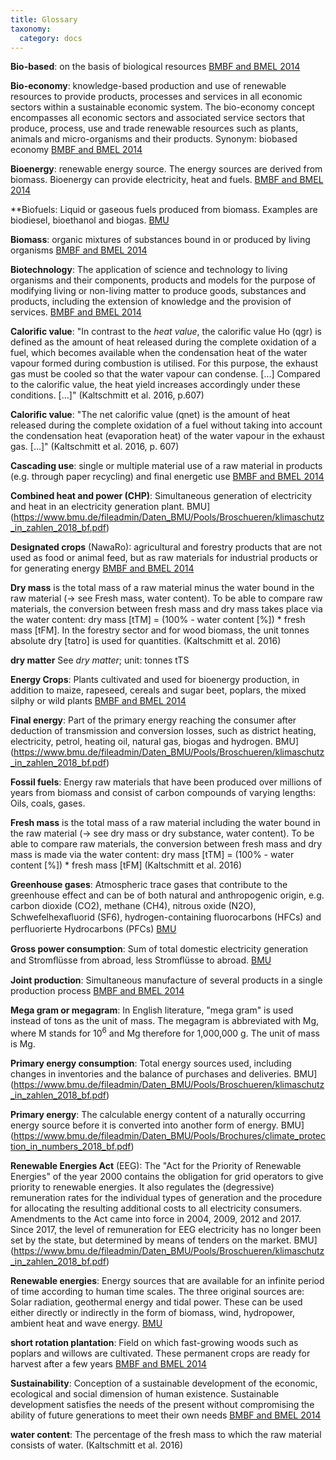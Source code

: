 ```yaml
---
title: Glossary
taxonomy:
  category: docs
---
```


**Bio-based**: on the basis of biological resources [BMBF and BMEL 2014](https://www.bmbf.de/pub/Biooekonomie_in_Germany.pdf)

**Bio-economy**: knowledge-based production and use of renewable resources to provide products, processes and services in all economic sectors within a sustainable economic system. The bio-economy concept encompasses all economic sectors and associated service sectors that produce, process, use and trade renewable resources such as plants, animals and micro-organisms and their products. Synonym: biobased economy [BMBF and BMEL 2014](https://www.bmbf.de/pub/Biooekonomie_in_Germany.pdf)

**Bioenergy**: renewable energy source. The energy sources are derived from biomass. Bioenergy can provide electricity, heat and fuels. [BMBF and BMEL 2014](https://www.bmbf.de/pub/Biooekonomie_in_Germany.pdf)

**Biofuels: Liquid or gaseous fuels produced from biomass. Examples are biodiesel, bioethanol and biogas. [BMU](https://www.bmu.de/fileadmin/Daten_BMU/Pools/Broschueren/klimaschutz_in_zahlen_2018_bf.pdf)

**Biomass**: organic mixtures of substances bound in or produced by living organisms [BMBF and BMEL 2014](https://www.bmbf.de/pub/Biooekonomie_in_Germany.pdf)

**Biotechnology**: The application of science and technology to living organisms and their components, products and models for the purpose of modifying living or non-living matter to produce goods, substances and products, including the extension of knowledge and the provision of services. [BMBF and BMEL 2014](https://www.bmbf.de/pub/Biooekonomie_in_Germany.pdf)

**Calorific value**: "In contrast to the *heat value*, the calorific value Ho (qgr) is defined as the amount of heat released during the complete oxidation of a fuel, which becomes available when the condensation heat of the water vapour formed during combustion is utilised. For this purpose, the exhaust gas must be cooled so that the water vapour can condense. [...] Compared to the calorific value, the heat yield increases accordingly under these conditions. [...]" (Kaltschmitt et al. 2016, p.607)

**Calorific value**: "The net calorific value (qnet) is the amount of heat released during the complete oxidation of a fuel without taking into account the condensation heat (evaporation heat) of the water vapour in the exhaust gas. [...]" (Kaltschmitt et al. 2016, p. 607)

**Cascading use**: single or multiple material use of a raw material in products (e.g. through paper recycling) and final energetic use [BMBF and BMEL 2014](https://www.bmbf.de/pub/Biooekonomie_in_Germany.pdf)

**Combined heat and power (CHP)**: Simultaneous generation of electricity and heat in an electricity generation plant. BMU](https://www.bmu.de/fileadmin/Daten_BMU/Pools/Broschueren/klimaschutz_in_zahlen_2018_bf.pdf)

**Designated crops** (NawaRo): agricultural and forestry products that are not used as food or animal feed, but as raw materials for industrial products or for generating energy [BMBF and BMEL 2014](https://www.bmbf.de/pub/Biooekonomie_in_Germany.pdf)

**Dry mass** is the total mass of a raw material minus the water bound in the raw material (→ see Fresh mass, water content). To be able to compare raw materials, the conversion between fresh mass and dry mass takes place via the water content: dry mass [tTM] = (100% - water content [%]) * fresh mass [tFM]. In the forestry sector and for wood biomass, the unit tonnes absolute dry [tatro] is used for quantities. (Kaltschmitt et al. 2016)

**dry matter** See *dry matter*; unit: tonnes tTS

**Energy Crops**: Plants cultivated and used for bioenergy production, in addition to maize, rapeseed, cereals and sugar beet, poplars, the mixed silphy or wild plants [BMBF and BMEL 2014](https://www.bmbf.de/pub/Biooekonomie_in_Germany.pdf)

**Final energy**: Part of the primary energy reaching the consumer after deduction of transmission and conversion losses, such as district heating, electricity, petrol, heating oil, natural gas, biogas and hydrogen. BMU](https://www.bmu.de/fileadmin/Daten_BMU/Pools/Broschueren/klimaschutz_in_zahlen_2018_bf.pdf)

**Fossil fuels**: Energy raw materials that have been produced over millions of years from biomass and consist of carbon compounds of varying lengths: Oils, coals, gases.

**Fresh mass** is the total mass of a raw material including the water bound in the raw material (→ see dry mass or dry substance, water content). To be able to compare raw materials, the conversion between fresh mass and dry mass is made via the water content: dry mass [tTM] = (100% - water content [%]) * fresh mass [tFM] (Kaltschmitt et al. 2016)

**Greenhouse gases**: Atmospheric trace gases that contribute to the greenhouse effect and can be of both natural and anthropogenic origin, e.g. carbon dioxide (CO2), methane (CH4), nitrous oxide (N2O), Schwefelhexaﬂuorid (SF6), hydrogen-containing fluorocarbons (HFCs) and perﬂuorierte Hydrocarbons (PFCs) [BMU](https://www.bmu.de/fileadmin/Daten_BMU/Pools/Broschueren/klimaschutz_in_zahlen_2018_bf.pdf)

**Gross power consumption**: Sum of total domestic electricity generation and Stromﬂüsse from abroad, less Stromﬂüsse to abroad. [BMU](https://www.bmu.de/fileadmin/Daten_BMU/Pools/Broschueren/klimaschutz_in_zahlen_2018_bf.pdf)

**Joint production**: Simultaneous manufacture of several products in a single production process [BMBF and BMEL 2014](https://www.bmbf.de/pub/Biooekonomie_in_Germany.pdf)

**Mega gram or megagram**: In English literature, "mega gram" is used instead of tons as the unit of mass. The megagram is abbreviated with Mg, where M stands for 10<sup>6</sup> and Mg therefore for 1,000,000 g. The unit of mass is Mg. 

**Primary energy consumption**: Total energy sources used, including changes in inventories and the balance of purchases and deliveries. BMU](https://www.bmu.de/fileadmin/Daten_BMU/Pools/Broschueren/klimaschutz_in_zahlen_2018_bf.pdf)

**Primary energy**: The calculable energy content of a naturally occurring energy source before it is converted into another form of energy. BMU](https://www.bmu.de/fileadmin/Daten_BMU/Pools/Brochures/climate_protection_in_numbers_2018_bf.pdf)

**Renewable Energies Act** (EEG): The "Act for the Priority of Renewable Energies" of the year 2000 contains the obligation for grid operators to give priority to renewable energies. It also regulates the (degressive) remuneration rates for the individual types of generation and the procedure for allocating the resulting additional costs to all electricity consumers. Amendments to the Act came into force in 2004, 2009, 2012 and 2017. Since 2017, the level of remuneration for EEG electricity has no longer been set by the state, but determined by means of tenders on the market. BMU](https://www.bmu.de/fileadmin/Daten_BMU/Pools/Broschueren/klimaschutz_in_zahlen_2018_bf.pdf)

**Renewable energies**: Energy sources that are available for an infinite period of time according to human time scales. The three original sources are: Solar radiation, geothermal energy and tidal power. These can be used either directly or indirectly in the form of biomass, wind, hydropower, ambient heat and wave energy. [BMU](https://www.bmu.de/fileadmin/Daten_BMU/Pools/Broschueren/klimaschutz_in_zahlen_2018_bf.pdf)

**short rotation plantation**: Field on which fast-growing woods such as poplars and willows are cultivated. These permanent crops are ready for harvest after a few years [BMBF and BMEL 2014](https://www.bmbf.de/pub/Biooekonomie_in_Deutschland.pdf)

**Sustainability**: Conception of a sustainable development of the economic, ecological and social dimension of human existence. Sustainable development satisfies the needs of the present without compromising the ability of future generations to meet their own needs [BMBF and BMEL 2014](https://www.bmbf.de/pub/Biooekonomie_in_Germany.pdf)

**water content**: The percentage of the fresh mass to which the raw material consists of water. (Kaltschmitt et al. 2016)
